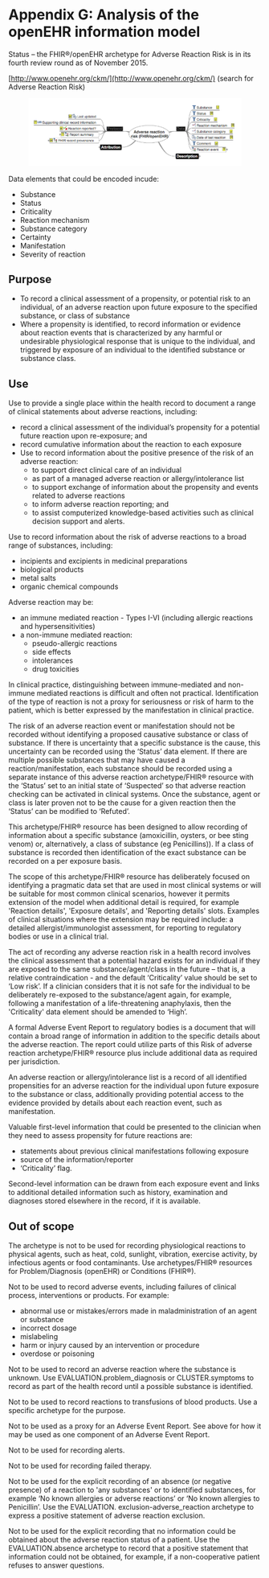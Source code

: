 # Appendix G: Analysis of the openEHR information model

Status – the FHIR®/openEHR archetype for Adverse Reaction Risk is in its fourth review round as of November 2015.

[http://www.openehr.org/ckm/](http://www.openehr.org/ckm/) (search for Adverse Reaction Risk)

<figure><img src="../images/180920439.png" alt=""><figcaption></figcaption></figure>

Data elements that could be encoded incude:

* Substance
* Status
* Criticality
* Reaction mechanism
* Substance category
* Certainty
* Manifestation
* Severity of reaction

## **Purpose**

* To record a clinical assessment of a propensity, or potential risk to an individual, of an adverse reaction upon future exposure to the specified substance, or class of substance
* Where a propensity is identified, to record information or evidence about reaction events that is characterized by any harmful or undesirable physiological response that is unique to the individual, and triggered by exposure of an individual to the identified substance or substance class.

## **Use**

Use to provide a single place within the health record to document a range of clinical statements about adverse reactions, including:

* record a clinical assessment of the individual’s propensity for a potential future reaction upon re-exposure; and
* record cumulative information about the reaction to each exposure
* Use to record information about the positive presence of the risk of an adverse reaction:
  * to support direct clinical care of an individual
  * as part of a managed adverse reaction or allergy/intolerance list
  * to support exchange of information about the propensity and events related to adverse reactions
  * to inform adverse reaction reporting; and
  * to assist computerized knowledge-based activities such as clinical decision support and alerts.

Use to record information about the risk of adverse reactions to a broad range of substances, including:

* incipients and excipients in medicinal preparations
* biological products
* metal salts
* organic chemical compounds

Adverse reaction may be:

* an immune mediated reaction - Types I-VI (including allergic reactions and hypersensitivities)
* a non-immune mediated reaction:
  * pseudo-allergic reactions
  * side effects
  * intolerances
  * drug toxicities

In clinical practice, distinguishing between immune-mediated and non-immune mediated reactions is difficult and often not practical. Identification of the type of reaction is not a proxy for seriousness or risk of harm to the patient, which is better expressed by the manifestation in clinical practice.

The risk of an adverse reaction event or manifestation should not be recorded without identifying a proposed causative substance or class of substance. If there is uncertainty that a specific substance is the cause, this uncertainty can be recorded using the ‘Status’ data element. If there are multiple possible substances that may have caused a reaction/manifestation, each substance should be recorded using a separate instance of this adverse reaction archetype/FHIR® resource with the ‘Status’ set to an initial state of ‘Suspected’ so that adverse reaction checking can be activated in clinical systems. Once the substance, agent or class is later proven not to be the cause for a given reaction then the ‘Status’ can be modified to ‘Refuted’.

This archetype/FHIR® resource has been designed to allow recording of information about a specific substance (amoxicillin, oysters, or bee sting venom) or, alternatively, a class of substance (eg Penicillins)). If a class of substance is recorded then identification of the exact substance can be recorded on a per exposure basis.

The scope of this archetype/FHIR® resource has deliberately focused on identifying a pragmatic data set that are used in most clinical systems or will be suitable for most common clinical scenarios, however it permits extension of the model when additional detail is required, for example 'Reaction details', 'Exposure details', and 'Reporting details' slots. Examples of clinical situations where the extension may be required include: a detailed allergist/immunologist assessment, for reporting to regulatory bodies or use in a clinical trial.

The act of recording any adverse reaction risk in a health record involves the clinical assessment that a potential hazard exists for an individual if they are exposed to the same substance/agent/class in the future – that is, a relative contraindication - and the default ‘Criticality’ value should be set to ‘Low risk’. If a clinician considers that it is not safe for the individual to be deliberately re-exposed to the substance/agent again, for example, following a manifestation of a life-threatening anaphylaxis, then the 'Criticality' data element should be amended to ‘High’.

A formal Adverse Event Report to regulatory bodies is a document that will contain a broad range of information in addition to the specific details about the adverse reaction. The report could utilize parts of this Risk of adverse reaction archetype/FHIR® resource plus include additional data as required per jurisdiction.

An adverse reaction or allergy/intolerance list is a record of all identified propensities for an adverse reaction for the individual upon future exposure to the substance or class, additionally providing potential access to the evidence provided by details about each reaction event, such as manifestation.

Valuable first-level information that could be presented to the clinician when they need to assess propensity for future reactions are:

* statements about previous clinical manifestations following exposure
* source of the information/reporter
* ‘Criticality’ flag.

Second-level information can be drawn from each exposure event and links to additional detailed information such as history, examination and diagnoses stored elsewhere in the record, if it is available.

## Out of scope

The archetype is not to be used for recording physiological reactions to physical agents, such as heat, cold, sunlight, vibration, exercise activity, by infectious agents or food contaminants. Use archetypes/FHIR® resources for Problem/Diagnosis (openEHR) or Conditions (FHIR®).

Not to be used to record adverse events, including failures of clinical process, interventions or products. For example:

* abnormal use or mistakes/errors made in maladministration of an agent or substance
* incorrect dosage
* mislabeling
* harm or injury caused by an intervention or procedure
* overdose or poisoning

Not to be used to record an adverse reaction where the substance is unknown. Use EVALUATION.problem\_diagnosis or CLUSTER.symptoms to record as part of the health record until a possible substance is identified.

Not to be used to record reactions to transfusions of blood products. Use a specific archetype for the purpose.

Not to be used as a proxy for an Adverse Event Report. See above for how it may be used as one component of an Adverse Event Report.

Not to be used for recording alerts.

Not to be used for recording failed therapy.

Not to be used for the explicit recording of an absence (or negative presence) of a reaction to 'any substances' or to identified substances, for example ‘No known allergies or adverse reactions’ or ‘No known allergies to Penicillin’. Use the EVALUATION. exclusion-adverse\_reaction archetype to express a positive statement of adverse reaction exclusion.

Not to be used for the explicit recording that no information could be obtained about the adverse reaction status of a patient. Use the EVALUATION.absence archetype to record that a positive statement that information could not be obtained, for example, if a non-cooperative patient refuses to answer questions.
